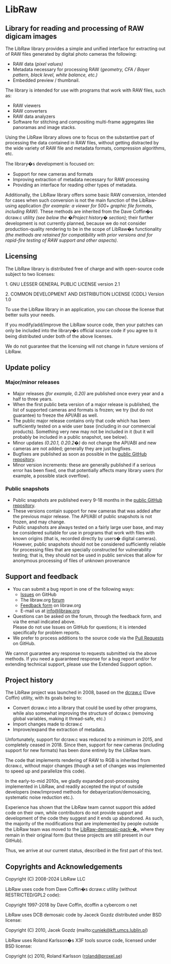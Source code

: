 # LibRaw
## Library for reading and processing of RAW digicam images

 The LibRaw library provides a simple and unified interface for extracting out of RAW files generated by digital photo cameras the following:

* RAW data (_pixel values)_
* Metadata necessary for processing RAW (_geometry, CFA / Bayer pattern, black level, white balance, etc.)_
* Embedded preview / thumbnail.

The library is intended for use with programs that work with RAW files, such as:

* RAW viewers
* RAW converters
* RAW data analyzers
* Software for stitching and compositing multi-frame aggregates like panoramas and image stacks.

Using the LibRaw library allows one to focus on the substantive part of processing the data contained in RAW files, without getting distracted by the wide variety of RAW file and metadata formats, compression algorithms, etc.

The library�s development is focused on:

* Support for new cameras and formats
* Improving extraction of metadata necessary for RAW processing
* Providing an interface for reading other types of metadata.

Additionally, the LibRaw library offers some basic RAW conversion, intended for cases when such conversion is not the main function of the LibRaw-using application _(for example: a viewer for 500+ graphic file formats, including RAW)._ These methods are inherited from the Dave Coffin�s dcraw.c utility _(see below the �Project history� section);_ their further development is not currently planned, because we do not consider production-quality rendering to be in the scope of LibRaw�s functionality _(the methods are retained for compatibility with prior versions and for rapid-fire testing of RAW support and other aspects)._

## Licensing


The LibRaw library is distributed free of charge and with open-source code subject to two licenses:

1\. GNU LESSER GENERAL PUBLIC LICENSE version 2.1

2\. COMMON DEVELOPMENT AND DISTRIBUTION LICENSE (CDDL) Version 1.0

To use the LibRaw library in an application, you can choose the license that better suits your needs.

If you modify/add/improve the LibRaw source code, then your patches can only be included into the library�s official source code if you agree to it being distributed under both of the above licenses.

We do not guarantee that the licensing will not change in future versions of LibRaw.

## Update policy


### Major/minor releases

* Major releases _(for example, 0.20)_ are published once every year and a half to three years.
* When the first public beta version of a major release is published, the list of supported cameras and formats is frozen; we try (but do not guarantee) to freeze the API/ABI as well.
* The public major release contains only that code which has been sufficiently tested on a wide user base (including in our commercial products). Something very new may not be included in it (but it will probably be included in a public snapshot, see below).
* Minor updates _(0.20.1, 0.20.2�)_ do not change the API/ABI and new cameras are not added; generally they are just bugfixes.
* Bugfixes are published as soon as possible in the [public GitHub repository](https://github.com/LibRaw/LibRaw).
* Minor version increments: these are generally published if a serious error has been fixed, one that potentially affects many library users (for example, a possible stack overflow).

### Public snapshots

* Public snapshots are published every 9-18 months in the [public GitHub repository](https://github.com/LibRaw/LibRaw).
* These versions contain support for new cameras that was added after the previous major release. The API/ABI of public snapshots is not frozen, and may change.
* Public snapshots are always tested on a fairly large user base, and may be considered suitable for use in programs that work with files with known origins (that is, recorded directly by users� digital cameras). However, public snapshots should not be considered sufficiently reliable for processing files that are specially constructed for vulnerability testing; that is, they should not be used in public services that allow for anonymous processing of files of unknown provenance

## Support and feedback

* You can submit a bug report in one of the following ways:
    * [Issues](https://github.com/LibRaw/LibRaw/issues) on GitHub
    * The libraw.org [forum](https://www.libraw.org/forum)
    * [Feedback form](https://www.libraw.org/contact) on libraw.org
    * E-mail us at [info@libraw.org](mailto:info@libraw.org)
* Questions can be asked on the forum, through the feedback form, and via the email indicated above.  
    Please do not use Issues on GitHub for questions; it is intended specifically for problem reports.
* We prefer to process additions to the source code via the [Pull Requests](https://github.com/LibRaw/LibRaw/pulls) on GitHub.

We cannot guarantee any response to requests submitted via the above methods. If you need a guaranteed response for a bug report and/or for extending technical support, please use the Extended Support option.

## Project history


The LibRaw project was launched in 2008, based on the [dcraw.c](https://www.dechifro.org/dcraw/) (Dave Coffin) utility, with its goals being to:

* Convert dcraw.c into a library that could be used by other programs, while also somewhat improving the structure of dcraw.c (removing global variables, making it thread-safe, etc.)
* Import changes made to dcraw.c
* Improve/expand the extraction of metadata.

Unfortunately, support for dcraw.c was reduced to a minimum in 2015, and completely ceased in 2018. Since then, support for new cameras (including support for new formats) has been done entirely by the LibRaw team.

The code that implements rendering of RAW to RGB is inherited from dcraw.c, without major changes (though a set of changes was implemented to speed up and parallelize this code).

In the early-to-mid 2010s, we gladly expanded post-processing implemented in LibRaw, and readily accepted the input of outside developers (new/improved methods for debayerization/demosaicing, systematic noise reduction etc.).

Experience has shown that the LibRaw team cannot support this added code on their own, while contributors do not provide support and development of the code they suggest and it ends up abandoned. As such, the majority of the modifications that are implemented by people outside the LibRaw team was moved to the [LibRaw-demosaic-pack-�.](https://github.com/LibRaw?tab=repositories), where they remain in their original form (but these projects are still present in our GitHub).

Thus, we arrive at our current status, described in the first part of this text.

## Copyrights and Acknowledgements

Copyright (C) 2008-2024 LibRaw LLC

LibRaw uses code from Dave Coffin�s dcraw.c utility (without RESTRICTED/GPL2 code):

Copyright 1997-2018 by Dave Coffin, dcoffin a cybercom o net

LibRaw uses DCB demosaic code by Jaceck Gozdz distributed under BSD license:

Copyright (C) 2010, Jacek Gozdz (mailto:cuniek@kft.umcs.lublin.pl)

LibRaw uses Roland Karlsson�s X3F tools source code, licensed under BSD license:

Copyright (c) 2010, Roland Karlsson (roland@proxel.se)